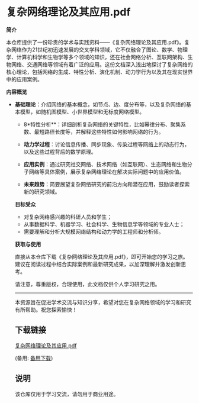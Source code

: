 # 复杂网络理论及其应用.pdf

**简介**

本仓库提供了一份珍贵的学术与实践资料——《复杂网络理论及其应用.pdf》。复杂网络作为21世纪初迅速发展的交叉学科领域，它不仅融合了图论、数学、物理学、计算机科学和生物学等多个领域的知识，还在社会网络分析、互联网架构、生物网络、交通网络等领域有着广泛的应用。这份文档深入浅出地探讨了复杂网络的核心理论，包括网络的生成、特性分析、演化机制、动力学行为以及其在现实世界中的应用案例。

**内容概览**

- **基础理论**：介绍网络的基本概念，如节点、边、度分布等，以及复杂网络的基本模型，如随机图模型、小世界模型和无标度网络模型。

  - 8*特性分析**：详细剖析复杂网络的关键特性，比如幂律分布、聚集系数、最短路径长度等，并解释这些特性如何影响网络的行为。

  - **动力学过程**：讨论信息传播、同步现象、传染过程等网络上的动态行为，以及这些过程背后的数学原理。

  - **应用实例**：通过研究社交网络、技术网络（如互联网）、生态网络和生物分子网络等具体案例，展示复杂网络理论在解决实际问题中的应用价值。

  - **未来趋势**：简要展望复杂网络研究的前沿方向和潜在应用，鼓励读者探索新的研究领域。

  **目标受众**

  - 对复杂网络感兴趣的科研人员和学生；
  - 从事数据科学、机器学习、社会科学、生物信息学等领域的专业人士；
  - 需要理解和分析大规模网络结构和动力学的工程师和分析师。

  **获取与使用**

  直接从本仓库下载《复杂网络理论及其应用.pdf》，即可开始您的学习之旅。建议在阅读过程中结合实际案例和最新研究成果，以加深理解并激发创新思考。

  请注意，尊重版权，合理使用，此文档仅供个人学习研究之用。

  ---

  本资源旨在促进学术交流与知识分享，希望对您在复杂网络领域的学习和研究有所帮助。祝您探索愉快！

  ## 下载链接
  [复杂网络理论及其应用.pdf](https://pan.quark.cn/s/a3cf8297c9c7) 

  (备用: [备用下载](https://pan.baidu.com/s/16OxzaR_JDU0UGi0Wv1xgBw?pwd=1234))

  ## 说明

  该仓库仅用于学习交流，请勿用于商业用途。
